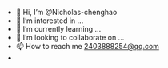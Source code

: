 - 👋 Hi, I’m @Nicholas-chenghao
- 👀 I’m interested in ...
- 🌱 I’m currently learning ...
- 💞️ I’m looking to collaborate on ...
- 📫 How to reach me  2403888254@qq.com
- 

<!---
Nicholas-chenghao/Nicholas-chenghao is a ✨ special ✨ repository because its `README.md` (this file) appears on your GitHub profile.
You can click the Preview link to take a look at your changes.
--->
